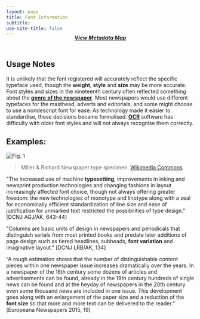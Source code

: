 ```yaml
---
layout: page
title: Font Information
subtitle:  
use-site-title: false
---
```


<h4 style="text-align:center;font-style:italic;margin-top:-20px;margin-bottom:50px;"><a href="../../maps/font-information">View Metadata Map</a></h4>

## Usage Notes

It is unlikely that the font registered will accurately reflect the
specific typeface used, though the **weight**, **style** and **size**
may be more accurate. Font styles and sizes in the nineteenth century
often reflected something about the <a href="https://www.digitisednewspapers.net/glossary/publication-genre/">**genre** **of the newspaper**</a>. Most
newspapers would use different typefaces for the masthead, adverts and
editorials, and some might choose to use a nondescript font for ease. As
technology made it easier to standardise, these decisions became
formalised. <a href="https://www.digitisednewspapers.net/maps/ocr">**OCR**</a> software has difficulty with older font styles and
will not always recognise them correctly. 

## Examples: 
![Fig. 1](https://upload.wikimedia.org/wikipedia/commons/thumb/5/5b/Miller_%26_Richard_Newspaper_type_specimen_%2812509383444%29.jpg/1562px-Miller_%26_Richard_Newspaper_type_specimen_%2812509383444%29.jpg)
> Miller & Richard Newspaper type specimen. [Wikimedia Commons](https://commons.wikimedia.org/wiki/File:Miller_%26_Richard_Newspaper_type_specimen_(12509383444).jpg).  
  
"The increased use of machine **typesetting**, improvements in inking and newsprint production technologies and changing fashions in layout increasingly affected font choice, though not always offering greater freedom: the new technologies of monotype and linotype along with a zeal for economically efficient standardization of line size and ease of justification for unmarked text restricted the possibilities of type design." \[DCNJ AGJ/AK, 643-44\]  
  
"Columns are basic units of design in newspapers and periodicals that distinguish serials from most printed books and predate later additions of page design such as tiered headlines, subheads, **font variation** and imaginative layout." \[DCNJ LRB/AK, 134\]

“A rough estimation shows that the number of distinguishable content pieces within one newspaper issue increases dramatically over the years. In a newspaper of the 18th century some dozens of articles and advertisements can be found, already in the 19th century hundreds of single news can be found and at the heyday of newspapers in the 20th century even some thousand news are included in one issue. This development goes along with an enlargement of the paper size and a reduction of the **font size** so that more and more text can be delivered to the reader.” \[Europeana Newspapers 2015, 19\]

